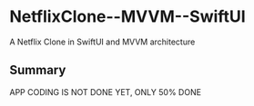 # NetflixClone--MVVM--SwiftUI
A Netflix Clone in SwiftUI and MVVM architecture


## Summary
APP CODING IS NOT DONE YET, ONLY 50% DONE
